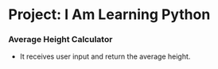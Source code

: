 # Project: I Am Learning Python

### Average Height Calculator

- It receives user input and return the average height.

